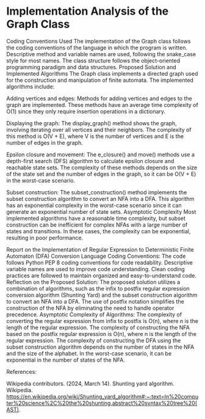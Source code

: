 # Implementation Analysis of the Graph Class
Coding Conventions Used
The implementation of the Graph class follows the coding conventions of the language in which the program is written. Descriptive method and variable names are used, following the snake_case style for most names. The class structure follows the object-oriented programming paradigm and data structures.
Proposed Solution and Implemented Algorithms
The Graph class implements a directed graph used for the construction and manipulation of finite automata. The implemented algorithms include:

Adding vertices and edges: Methods for adding vertices and edges to the graph are implemented. These methods have an average time complexity of O(1) since they only require insertion operations in a dictionary.

Displaying the graph: The display_graph() method shows the graph, involving iterating over all vertices and their neighbors. The complexity of this method is O(V + E), where V is the number of vertices and E is the number of edges in the graph.

Epsilon closure and movement: The e_closure() and move() methods use a depth-first search (DFS) algorithm to calculate epsilon closure and reachable state sets. The complexity of these methods depends on the size of the state set and the number of edges in the graph, so it can be O(V + E) in the worst-case scenario.

Subset construction: The subset_construction() method implements the subset construction algorithm to convert an NFA into a DFA. This algorithm has an exponential complexity in the worst-case scenario since it can generate an exponential number of state sets.
Asymptotic Complexity
Most implemented algorithms have a reasonable time complexity, but subset construction can be inefficient for complex NFAs with a large number of states and transitions. In these cases, the complexity can be exponential, resulting in poor performance.

Report on the Implementation of Regular Expression to Deterministic Finite Automaton (DFA) Conversion
Language Coding Conventions:
The code follows Python PEP 8 coding conventions for code readability.
Descriptive variable names are used to improve code understanding.
Clean coding practices are followed to maintain organized and easy-to-understand code.
Reflection on the Proposed Solution:
The proposed solution utilizes a combination of algorithms, such as the infix to postfix regular expression conversion algorithm (Shunting Yard) and the subset construction algorithm to convert an NFA into a DFA.
The use of postfix notation simplifies the construction of the NFA by eliminating the need to handle operator precedence.
Asymptotic Complexity of Algorithms:
The complexity of converting the regular expression from infix to postfix is O(n), where n is the length of the regular expression.
The complexity of constructing the NFA based on the postfix regular expression is O(n), where n is the length of the regular expression.
The complexity of constructing the DFA using the subset construction algorithm depends on the number of states in the NFA and the size of the alphabet. In the worst-case scenario, it can be exponential in the number of states of the NFA.

References:

Wikipedia contributors. (2024, March 14). Shunting yard algorithm. Wikipedia. https://en.wikipedia.org/wiki/Shunting_yard_algorithm#:~:text=In%20computer%20science%2C%20the%20shunting,abstract%20syntax%20tree%20(AST).

